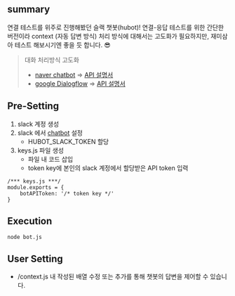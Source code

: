## summary
연결 테스트를 위주로 진행해봤던 슬랙 챗봇(hubot)!
연결-응답 테스트를 위한 간단한 버전이라 context (자동 답변 방식) 처리 방식에 대해서는 고도화가 필요하지만, 재미삼아 테스트 해보시기엔 좋을 듯 합니다. 😎
>
> 대화 처리방식 고도화
> - [naver chatbot](https://www.ncloud.com/product/aiService/chatbot) => [API 설명서](https://docs.ncloud.com/ko/chatbot/chatbot-3-7.html)
> - [google Dialogflow](https://dialogflow.cloud.google.com/#/getStarted) => [API 설명서](https://cloud.google.com/dialogflow/docs/?hl=ko)

## Pre-Setting
1. slack 계정 생성
2. slack 에서 [chatbot](https://slack.com/apps/A0F7XDU93-hubot?next_id=0) 설정
   - HUBOT_SLACK_TOKEN 할당
3. keys.js 파일 생성
    - 파일 내 코드 삽입 
    - token key에 본인의 slack 계정에서 할당받은 API token 입력
```
/*** keys.js ***/
module.exports = {
    botAPIToken: '/* token key */'
}
```
>
## Execution
```
node bot.js
```
>
## User Setting
- /context.js 내 작성된 배열 수정 또는 추가를 통해 챗봇의 답변을 제어할 수 있습니다.
